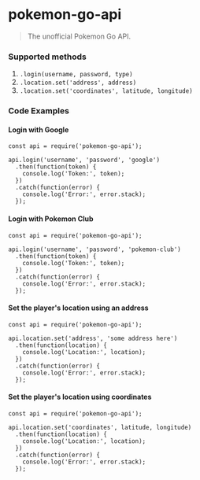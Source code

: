 # pokemon-go-api

> The unofficial Pokemon Go API.

### Supported methods

1. `.login(username, password, type)`
1. `.location.set('address', address)`
1. `.location.set('coordinates', latitude, longitude)`

### Code Examples

#### Login with Google

```
const api = require('pokemon-go-api');

api.login('username', 'password', 'google')
  .then(function(token) {
    console.log('Token:', token);
  })
  .catch(function(error) {
    console.log('Error:', error.stack);
  });
```

#### Login with Pokemon Club

```
const api = require('pokemon-go-api');

api.login('username', 'password', 'pokemon-club')
  .then(function(token) {
    console.log('Token:', token);
  })
  .catch(function(error) {
    console.log('Error:', error.stack);
  });
```

#### Set the player's location using an address

```
const api = require('pokemon-go-api');

api.location.set('address', 'some address here')
  .then(function(location) {
    console.log('Location:', location);
  })
  .catch(function(error) {
    console.log('Error:', error.stack);
  });
```

#### Set the player's location using coordinates

```
const api = require('pokemon-go-api');

api.location.set('coordinates', latitude, longitude)
  .then(function(location) {
    console.log('Location:', location);
  })
  .catch(function(error) {
    console.log('Error:', error.stack);
  });
```
